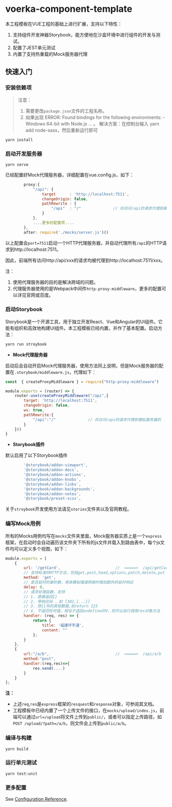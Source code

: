 # voerka-component-template

本工程模板在VUE工程的基础上进行扩展，支持以下特性：

1. 支持组件开发神器Storybook，能方便地在沙盒环境中进行组件的开发与测试。
2. 配置了JEST单元测试
3. 内置了支持热重载的Mock服务器代理

## 快速入门

### 安装依赖项

> 注意：
> 1. 需要更改`package.json`文件的工程名称。
> 2. 如果出现 ERROR: Found bindings for the following environments: - Windows 64-bit with Node.js ... 。
     解决方案：在控制台输入 yarn add node-sass，然后重新运行即可
```
yarn install
```

### 启动开发服务器

```
yarn serve
```

已经配置好Mock代理服务器，详细配置在vue.config.js，如下：

```javascript
        proxy:{
            "/api": {
                target      : 'http://localhost:7511',
                changeOrigin: false,
                pathRewrite : {
                    "/api"  : "/"              // 将访问/api的请求代理到模拟服务器的
                }
            }, 
            ....更多的配置项....
        }, 
        after: require('./mocks/server.js')()
```

以上配置会`port=7511`启动一个HTTP代理服务器，并自动代理所有`/api`的HTTP请求到http://localhost:7511。

因此，前端所有访问http://api/xxx的请求均被代理到http://localhost:7511/xxx。

注：

1. 使用代理服务器的目的是解决跨域的问题。
2. 代理服务器使用的是Webpack中间件`http-proxy-middleware`，更多的配置可以详见官网或百度。

### 启动Storybook

Storybook是一个开源工具，用于独立开发React、Vue和Angular的UI组件。它能有组织和高效地构建UI组件。本工程模板已经内置，并作了基本配置。启动方法：

```javascript
yarn run stroybook
```

- **Mock代理服务器**

启动后会自动开启Mock代理服务器，使用方法同上说明，但是Mock服务器的配置在`.storybook/middleware.js`，代理如下：

```javascript
const  { createProxyMiddleware } = require("http-proxy-middleware")

module.exports = (router) => {
    router.use(createProxyMiddleware("/api",{
        target: 'http://localhost:7511',
        changeOrigin: false,
        ws: true,
        pathRewrite:{
            "/api":"/"              // 将访问/api的请求代理到模拟服务器的
        }
    }))
}

```

- **Storybook插件**

默认启用了以下Storybook插件

```javascript
		'@storybook/addon-viewport',
		'@storybook/addon-docs',
		'@storybook/addon-actions',
		'@storybook/addon-knobs',
		'@storybook/addon-links',
		'@storybook/addon-backgrounds',
		'@storybook/addon-notes',
		'@storybook/preset-scss',
```

关于`stroybook`开发使用方法请见`stories`文件夹以及官网教程。

### 编写Mock用例

所有的Mocks用例均写在`mocks`文件夹里面，Mock服务器实质上是一个`express `框架，在启动时会自动遍历该文件夹下所有的js文件并载入到路由表中，每个js文件均可以定义多个视图，如下：

```javascript
module.exports = [
	{
		url: '/getCard',						//  =====>  /api/getCard
        // 支持标准的HTTP方法，包括get,post,head,options,patch,delete,put
		method: 'get',
        // 是否延时的豪秒数，用来模拟慢速网络时增加额外的延时响应
		delay: 0, 
        // 请求处理函数，支持
        // 1. 直接返回{}
        // 2. 带响应码 ，如 [302,{...}]
        // 3. 除{}外的其他数据,如return 123
        // 4. 不返回任何值，相当于返回undefined时，则可以自行调用res对象方法
		handler: (req, res) => {
			return {
				title: '福建环宇通',
				content: ""
			};
		}
	},
    {
        url:"/a/b",								//  =====>  /api/a/b
        method:"post",
        handler:(req,res)=>{
            res.send(....)
        }
    }
];
```

**注：**

- 上述`req`,`res`是`express`框架的`resquest`和`response`对象，可参阅其文档。
- 工程模板中已经内置了一个上传文件的接口，在`mocks/upload/index.js`，前端可以通过`url=/upload`将文件上传到`public/`，或者可以指定上传路径，如`POST /upload/?path=/a/b`，则文件会上传到`public/a/b`。



### 编译与构建

```
yarn build
```

### 运行单元测试
```
yarn test:unit
```

### 更多配置
See [Configuration Reference](https://cli.vuejs.org/config/).

